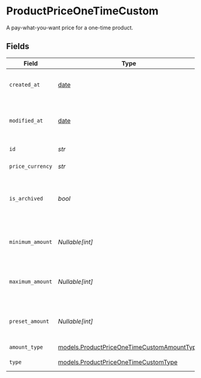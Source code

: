 # ProductPriceOneTimeCustom

A pay-what-you-want price for a one-time product.


## Fields

| Field                                                                                          | Type                                                                                           | Required                                                                                       | Description                                                                                    |
| ---------------------------------------------------------------------------------------------- | ---------------------------------------------------------------------------------------------- | ---------------------------------------------------------------------------------------------- | ---------------------------------------------------------------------------------------------- |
| `created_at`                                                                                   | [date](https://docs.python.org/3/library/datetime.html#date-objects)                           | :heavy_check_mark:                                                                             | Creation timestamp of the object.                                                              |
| `modified_at`                                                                                  | [date](https://docs.python.org/3/library/datetime.html#date-objects)                           | :heavy_check_mark:                                                                             | Last modification timestamp of the object.                                                     |
| `id`                                                                                           | *str*                                                                                          | :heavy_check_mark:                                                                             | The ID of the price.                                                                           |
| `price_currency`                                                                               | *str*                                                                                          | :heavy_check_mark:                                                                             | The currency.                                                                                  |
| `is_archived`                                                                                  | *bool*                                                                                         | :heavy_check_mark:                                                                             | Whether the price is archived and no longer available.                                         |
| `minimum_amount`                                                                               | *Nullable[int]*                                                                                | :heavy_check_mark:                                                                             | The minimum amount the customer can pay.                                                       |
| `maximum_amount`                                                                               | *Nullable[int]*                                                                                | :heavy_check_mark:                                                                             | The maximum amount the customer can pay.                                                       |
| `preset_amount`                                                                                | *Nullable[int]*                                                                                | :heavy_check_mark:                                                                             | The initial amount shown to the customer.                                                      |
| `amount_type`                                                                                  | [models.ProductPriceOneTimeCustomAmountType](../models/productpriceonetimecustomamounttype.md) | :heavy_check_mark:                                                                             | N/A                                                                                            |
| `type`                                                                                         | [models.ProductPriceOneTimeCustomType](../models/productpriceonetimecustomtype.md)             | :heavy_check_mark:                                                                             | The type of the price.                                                                         |
